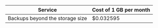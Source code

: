 | Service | Cost of 1 GB per month |
|---------------------------------|------------------------|
| Backups beyond the storage size | $0.032595 |